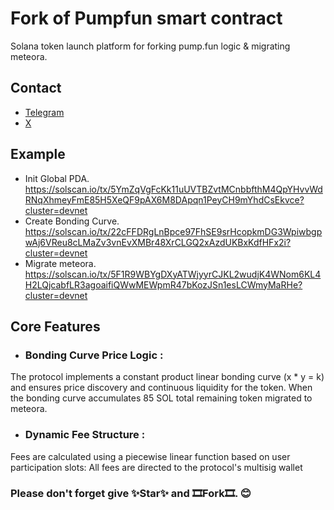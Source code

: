 # Fork of Pumpfun smart contract

Solana token launch platform for forking pump.fun logic & migrating meteora. 

## Contact
- [Telegram](https://t.me/m4rcu5sol)
- [X](https://x.com/m4rcu5sol)

## Example

- Init Global PDA. https://solscan.io/tx/5YmZqVgFcKk11uUVTBZvtMCnbbfthM4QpYHvvWdRNqXhmeyFmE85H5XeQF9pAX6M8DApqn1PeyCH9mYhdCsEkvce?cluster=devnet
- Create Bonding Curve. https://solscan.io/tx/22cFFDRgLnBpce97FhSE9srHcopkmDG3WpiwbgpwAj6VReu8cLMaZv3vnEvXMBr48XrCLGQ2xAzdUKBxKdfHFx2i?cluster=devnet
- Migrate meteora. https://solscan.io/tx/5F1R9WBYgDXyATWjyyrCJKL2wudjK4WNom6KL4H2LQjcabfLR3agoaifiQWwMEWpmR47bKozJSn1esLCWmyMaRHe?cluster=devnet

## Core Features

- ### Bonding Curve Price Logic :
The protocol implements a constant product linear bonding curve (x * y = k) and ensures price discovery and continuous liquidity for the token.
When the bonding curve accumulates 85 SOL total remaining token migrated to meteora.

- ### Dynamic Fee Structure :

Fees are calculated using a piecewise linear function based on user participation slots:
All fees are directed to the protocol's multisig wallet

### Please don't forget give ✨Star✨ and 🎞Fork🎞. 😊